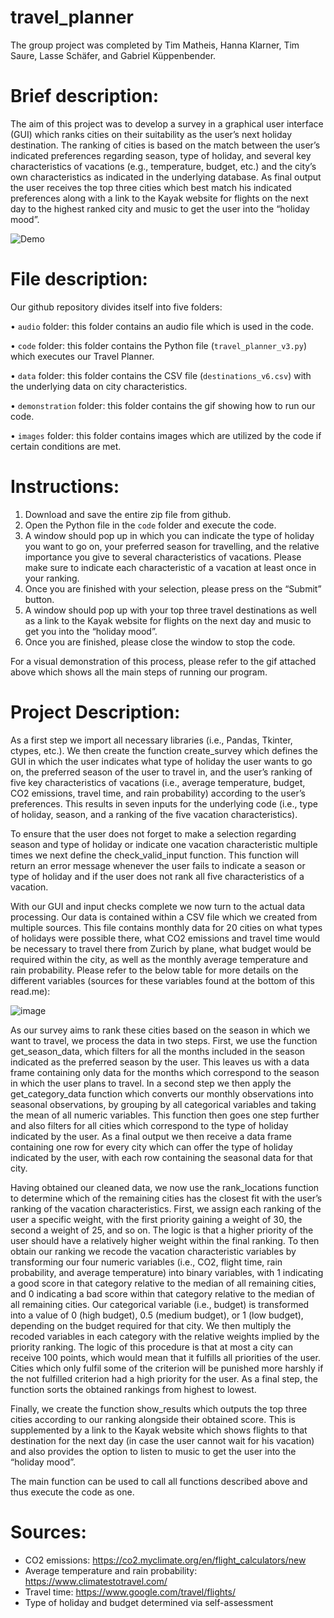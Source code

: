 # travel_planner

The group project was completed by Tim Matheis, Hanna Klarner, Tim Saure, Lasse Schäfer, and Gabriel Küppenbender.

# Brief description:
The aim of this project was to develop a survey in a graphical user interface (GUI) which ranks cities on their suitability as the user’s next holiday destination. The ranking of cities is based on the match between the user’s indicated preferences regarding season, type of holiday, and several key characteristics of vacations (e.g., temperature, budget, etc.) and the city’s own characteristics as indicated in the underlying database. As final output the user receives the top three cities which best match his indicated preferences along with a link to the Kayak website for flights on the next day to the highest ranked city and music to get the user into the “holiday mood”.

![Demo](demonstration/demo.gif)

# File description:
Our github repository divides itself into five folders:

•	`audio` folder: this folder contains an audio file which is used in the code.

•	`code` folder: this folder contains the Python file (`travel_planner_v3.py`) which executes our Travel Planner.

•	`data` folder: this folder contains the CSV file (`destinations_v6.csv`) with the underlying data on city characteristics.

•	`demonstration` folder: this folder contains the gif showing how to run our code.

•	`images` folder: this folder contains images which are utilized by the code if certain conditions are met.

# Instructions:
1.	Download and save the entire zip file from github.
2.	Open the Python file in the `code` folder and execute the code.
3.	A window should pop up in which you can indicate the type of holiday you want to go on, your preferred season for travelling, and the relative importance you give to several characteristics of vacations. Please make sure to indicate each characteristic of a vacation at least once in your ranking.
4.	Once you are finished with your selection, please press on the “Submit” button.
5.	A window should pop up with your top three travel destinations as well as a link to the Kayak website for flights on the next day and music to get you into the “holiday mood”.
6.	Once you are finished, please close the window to stop the code.

For a visual demonstration of this process, please refer to the gif attached above which shows all the main steps of running our program.

# Project Description:
As a first step we import all necessary libraries (i.e., Pandas, Tkinter, ctypes, etc.). We then create the function create_survey which defines the GUI in which the user indicates what type of holiday the user wants to go on, the preferred season of the user to travel in, and the user’s ranking of five key characteristics of vacations (i.e., average temperature, budget, CO2 emissions, travel time, and rain probability) according to the user’s preferences. This results in seven inputs for the underlying code (i.e., type of holiday, season, and a ranking of the five vacation characteristics).

To ensure that the user does not forget to make a selection regarding season and type of holiday or indicate one vacation characteristic multiple times we next define the check_valid_input function. This function will return an error message whenever the user fails to indicate a season or type of holiday and if the user does not rank all five characteristics of a vacation.

With our GUI and input checks complete we now turn to the actual data processing. Our data is contained within a CSV file which we created from multiple sources. This file contains monthly data for 20 cities on what types of holidays were possible there, what CO2 emissions and travel time would be necessary to travel there from Zurich by plane, what budget would be required within the city, as well as the monthly average temperature and rain probability. Please refer to the below table for more details on the different variables (sources for these variables found at the bottom of this read.me):

![image](https://user-images.githubusercontent.com/88341561/173243620-7dd42e26-940b-4211-b2b2-9106d60052d6.png)

As our survey aims to rank these cities based on the season in which we want to travel, we process the data in two steps. First, we use the function get_season_data, which filters for all the months included in the season indicated as the preferred season by the user. This leaves us with a data frame containing only data for the months which correspond to the season in which the user plans to travel. In a second step we then apply the get_category_data function which converts our monthly observations into seasonal observations, by grouping by all categorical variables and taking the mean of all numeric variables. This function then goes one step further and also filters for all cities which correspond to the type of holiday indicated by the user. As a final output we then receive a data frame containing one row for every city which can offer the type of holiday indicated by the user, with each row containing the seasonal data for that city.

Having obtained our cleaned data, we now use the rank_locations function to determine which of the remaining cities has the closest fit with the user’s ranking of the vacation characteristics. First, we assign each ranking of the user a specific weight, with the first priority gaining a weight of 30, the second a weight of 25, and so on. The logic is that a higher priority of the user should have a relatively higher weight within the final ranking. To then obtain our ranking we recode the vacation characteristic variables by transforming our four numeric variables (i.e., CO2, flight time, rain probability, and average temperature) into binary variables, with 1 indicating a good score in that category relative to the median of all remaining cities, and 0 indicating a bad score within that category relative to the median of all remaining cities. Our categorical variable (i.e., budget) is transformed into a value of 0 (high budget), 0.5 (medium budget), or 1 (low budget), depending on the budget required for that city. We then multiply the recoded variables in each category with the relative weights implied by the priority ranking. The logic of this procedure is that at most a city can receive 100 points, which would mean that it fulfills all priorities of the user. Cities which only fulfil some of the criterion will be punished more harshly if the not fulfilled criterion had a high priority for the user. As a final step, the function sorts the obtained rankings from highest to lowest.

Finally, we create the function show_results which outputs the top three cities according to our ranking alongside their obtained score. This is supplemented by a link to the Kayak website which shows flights to that destination for the next day (in case the user cannot wait for his vacation) and also provides the option to listen to music to get the user into the “holiday mood”.

The main function can be used to call all functions described above and thus execute the code as one.




# Sources:

- CO2 emissions: https://co2.myclimate.org/en/flight_calculators/new
- Average temperature and rain probability: https://www.climatestotravel.com/
- Travel time: https://www.google.com/travel/flights/
- Type of holiday and budget determined via self-assessment
